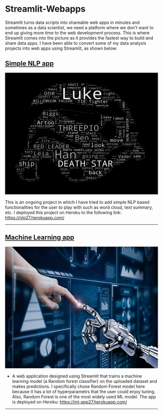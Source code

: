 # Streamlit-Webapps

Streamlit turns data scripts into shareable web apps in minutes and sometimes as a data scientist, we need a platform where we don't want to end up giving more
time to the web development process. This is where Streamlit comes into the picture as it provides the fastest way to build and share data apps. I have been 
able to convert some of my data analysis projects into web apps using Streamlit, as shown below. 


## [Simple NLP app](https://github.com/SuvanshVaid27/NLP-in-Streamlit)

<p>
  <a href = "https://nlp27.herokuapp.com/ ">
  <img src="https://github.com/SuvanshVaid27/Streamlit-Webapps/blob/main/images/word.png" width="600" height = "400" title="hover text">
  </a>
</p>


This is an ongoing project in which I have tried to add simple NLP based functionalities for the user to play with such as word cloud, text summary, etc. I deployed
this project on Heroku to the following link: https://nlp27.herokuapp.com/ 

<hr>

## [Machine Learning app](https://github.com/SuvanshVaid27/Machine-Learning-App)

<p>
  <a href = "https://ml-app27.herokuapp.com/">
  <img src="https://github.com/SuvanshVaid27/Streamlit-Webapps/blob/main/images/ml.jpeg" width="600" height = "400" title="hover text">
  </a>
</p>


  - A web application designed using Streamlit that trains a machine learning model (a Random forest classifier) on the uploaded dataset and makes predictions. I specifically chose Random Forest model here because it has a lot of hyperparametrs that the user could enjoy tuning. Also, Random Forest is one of the most widely used ML model. The app is deployed on Heroku: https://ml-app27.herokuapp.com/

<hr>

